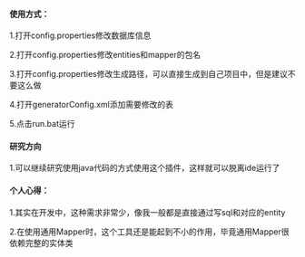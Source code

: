 #### 使用方式：

1.打开config.properties修改数据库信息

2.打开config.properties修改entities和mapper的包名

3.打开config.properties修改生成路径，可以直接生成到自己项目中，但是建议不要这么做

4.打开generatorConfig.xml添加需要修改的表

5.点击run.bat运行

#### 研究方向
1.可以继续研究使用java代码的方式使用这个插件，这样就可以脱离ide运行了



#### 个人心得：
1.其实在开发中，这种需求非常少，像我一般都是直接通过写sql和对应的entity

2.在使用通用Mapper时，这个工具还是能起到不小的作用，毕竟通用Mapper很依赖完整的实体类